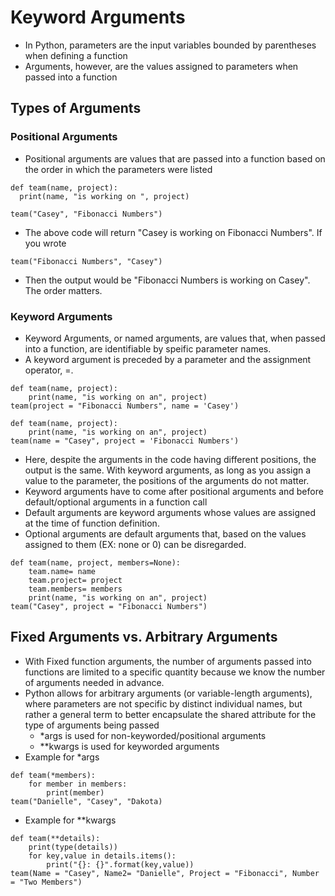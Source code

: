 # Keyword Arguments
* In Python, parameters are the input variables bounded by parentheses when defining a function
* Arguments, however, are the values assigned to parameters when passed into a function

## Types of Arguments
### Positional Arguments
* Positional arguments are values that are passed into a function based on the order in which the parameters were listed
```
def team(name, project):
  print(name, "is working on ", project)

team("Casey", "Fibonacci Numbers")
```
* The above code will return "Casey is working on Fibonacci Numbers". If you wrote
```
team("Fibonacci Numbers", "Casey")
```
* Then the output would be "Fibonacci Numbers is working on Casey". The order matters.

### Keyword Arguments
* Keyword Arguments, or named arguments, are values that, when passed into a function, are identifiable by speific parameter names.
* A keyword argument is preceded by a parameter and the assignment operator, =.
```
def team(name, project):
    print(name, "is working on an", project)
team(project = "Fibonacci Numbers", name = 'Casey')
```
```
def team(name, project):
    print(name, "is working on an", project)
team(name = "Casey", project = 'Fibonacci Numbers')
```
* Here, despite the arguments in the code having different positions, the output is the same. With keyword arguments, as long as you assign a value to the parameter, the positions of the arguments do not matter.
* Keyword arguments have to come after positional arguments and before default/optional arguments in a function call
* Default arguments are keyword arguments whose values are assigned at the time of function definition.
* Optional arguments are default arguments that, based on the values assigned to them (EX: none or 0) can be disregarded.
```
def team(name, project, members=None):
    team.name= name
    team.project= project
    team.members= members
    print(name, "is working on an", project)
team("Casey", project = "Fibonacci Numbers")
```

## Fixed Arguments vs. Arbitrary Arguments
* With Fixed function arguments, the number of arguments passed into functions are limited to a specific quantity because we know the number of arguments needed in advance.
* Python allows for arbitrary arguments (or variable-length arguments), where parameters are not specific by distinct individual names, but rather a general term to better encapsulate the shared attribute for the type of arguments being passed
  * *args is used for non-keyworded/positional arguments
  * **kwargs is used for keyworded arguments
* Example for *args
```
def team(*members):
    for member in members:
        print(member)
team("Danielle", "Casey", "Dakota)
```
* Example for **kwargs
```
def team(**details):
    print(type(details))
    for key,value in details.items():
        print("{}: {}".format(key,value))
team(Name = "Casey", Name2= "Danielle", Project = "Fibonacci", Number = "Two Members")
```


